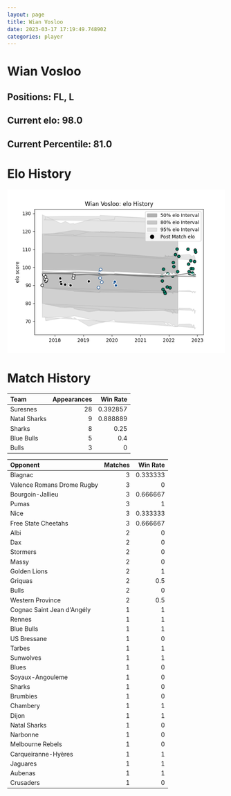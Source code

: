 ```yaml
---  
layout: page  
title: Wian Vosloo  
date: 2023-03-17 17:19:49.748902  
categories: player  
---
```

# Wian Vosloo

## Positions: FL, L

## Current elo: 98.0

## Current Percentile: 81.0

# Elo History


![elo history](history_WianVosloo.png)
# Match History


| Team         |   Appearances |   Win Rate |
|:-------------|--------------:|-----------:|
| Suresnes     |            28 |   0.392857 |
| Natal Sharks |             9 |   0.888889 |
| Sharks       |             8 |   0.25     |
| Blue Bulls   |             5 |   0.4      |
| Bulls        |             3 |   0        |

| Opponent                   |   Matches |   Win Rate |
|:---------------------------|----------:|-----------:|
| Blagnac                    |         3 |   0.333333 |
| Valence Romans Drome Rugby |         3 |   0        |
| Bourgoin-Jallieu           |         3 |   0.666667 |
| Pumas                      |         3 |   1        |
| Nice                       |         3 |   0.333333 |
| Free State Cheetahs        |         3 |   0.666667 |
| Albi                       |         2 |   0        |
| Dax                        |         2 |   0        |
| Stormers                   |         2 |   0        |
| Massy                      |         2 |   0        |
| Golden Lions               |         2 |   1        |
| Griquas                    |         2 |   0.5      |
| Bulls                      |         2 |   0        |
| Western Province           |         2 |   0.5      |
| Cognac Saint Jean d'Angély |         1 |   1        |
| Rennes                     |         1 |   1        |
| Blue Bulls                 |         1 |   1        |
| US Bressane                |         1 |   0        |
| Tarbes                     |         1 |   1        |
| Sunwolves                  |         1 |   1        |
| Blues                      |         1 |   0        |
| Soyaux-Angouleme           |         1 |   0        |
| Sharks                     |         1 |   0        |
| Brumbies                   |         1 |   0        |
| Chambery                   |         1 |   1        |
| Dijon                      |         1 |   1        |
| Natal Sharks               |         1 |   0        |
| Narbonne                   |         1 |   0        |
| Melbourne Rebels           |         1 |   0        |
| Carqueiranne-Hyères        |         1 |   1        |
| Jaguares                   |         1 |   1        |
| Aubenas                    |         1 |   1        |
| Crusaders                  |         1 |   0        |